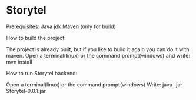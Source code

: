 # Storytel

Prerequisites: 
Java jdk
Maven (only for build)

How to build the project:

The project is already built, but if you like to build it again you can do it with maven.
Open a terminal(linux) or the command prompt(windows) and write:   mvn install

How to run Storytel backend:

Open a terminal(linux) or the command prompt(windows)
Write:    java -jar Storytel-0.0.1.jar

